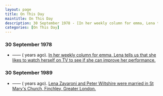 ```yaml
---
layout: page
title: On This Day
maintitle: On This Day
description: 30 September 1978 - [In her weekly column for emma, Lena tells us that she likes to watch herself on TV to see if she can improve her performance. 30 September 1989 - Lena Zavaroni and Peter Wiltshire were married in St Mary's Church, Finchley, Greater London.
categories: [On This Day]
---
```


### 30 September 1978
* —— (<span id="age1"></span> years ago). [In her weekly column for emma, Lena tells us that she likes to watch herself on TV to see if she can improve her performance.](/comics/emma/1978/09/30/emma.html)


### 30 September 1989
* —— (<span id="age2"></span> years ago). [Lena Zavaroni and Peter Wiltshire were married in St Mary's Church, Finchley, Greater London.](/biography/lena-zavaroni#peter-wiltshire)

<!-- Script for calculating number of years ago -->
<script>
var dob = '19780930';
var year = Number(dob.substr(0, 4));
var month = Number(dob.substr(4, 2)) - 1;
var day = Number(dob.substr(6, 2));
var today = new Date();
var age1 = today.getFullYear() - year;
if (today.getMonth() < month || (today.getMonth() == month && today.getDate() < day)) {
age1--;
}
document.getElementById("age1").innerHTML=age1;

var dob = '19890930';
var year = Number(dob.substr(0, 4));
var month = Number(dob.substr(4, 2)) - 1;
var day = Number(dob.substr(6, 2));
var today = new Date();
var age2 = today.getFullYear() - year;
if (today.getMonth() < month || (today.getMonth() == month && today.getDate() < day)) {
age2--;
}
document.getElementById("age2").innerHTML=age2;
</script>

